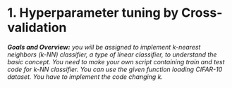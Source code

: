 # 1. Hyperparameter tuning by Cross-validation

***Goals and Overview:** you will be assigned to implement k-nearest neighbors (k-NN) classifier, a type of linear classifier, to understand the basic concept.*
*You need to make your own script containing train and test code for k-NN classifier. You can use the given function loading CIFAR-10 dataset.*
*You have to implement the code changing k.*
